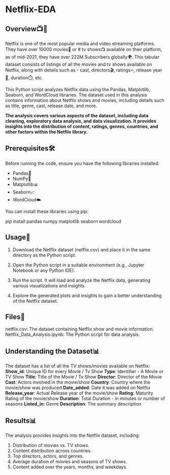 # Netflix-EDA

## Overview📺🍿

Netflix is one of the most popular media and video streaming platforms. They have over 10000 movies🎥 or # tv shows📺 available on their platform, as of mid-2021, they have over 222M Subscribers globally🌍. This tabular dataset consists of listings of all the movies and tv shows available on Netflix, along with details such as - cast, directors🎬, ratings⭐, release year📅, duration⏱️, etc.

This Python script analyzes Netflix data using the Pandas, Matplotlib, Seaborn, and WordCloud libraries. The dataset used in this analysis contains information about Netflix shows and movies, including details such as title, genre, cast, release date, and more.

**The analysis covers various aspects of the dataset, including data cleaning, exploratory data analysis, and data visualization. It provides insights into the distribution of content, ratings, genres, countries, and other factors within the Netflix library.**

## Prerequisites🛠️

Before running the code, ensure you have the following libraries installed:
- Pandas🐼
- NumPy🧮
- Matplotlib📊
- Seaborn📈
- WordCloud☁️

You can install these libraries using pip:

pip install pandas numpy matplotlib seaborn wordcloud

## Usage🚀
1. Download the Netflix dataset (netflix.csv) and place it in the same directory as the Python script.

2. Open the Python script in a suitable environment (e.g., Jupyter Notebook or any Python IDE).

3. Run the script. It will load and analyze the Netflix data, generating various visualizations and insights.

4. Explore the generated plots and insights to gain a better understanding of the Netflix dataset.

## Files📁
netflix.csv: The dataset containing Netflix show and movie information.
Netflix_Data_Analysis.ipynb: The Python script for data analysis.

## Understanding the Dataset📊

The dataset has a list of all the TV shows/movies available on Netflix:
**Show_id**: Unique ID for every Movie / Tv Show
**Type**: Identifier - A Movie or TV Show
**Title**: Title of the Movie / Tv Show
**Director**: Director of the Movie
**Cast**: Actors involved in the movie/show
**Country**: Country where the movie/show was produced
**Date_added**: Date it was added on Netflix
**Release_year**: Actual Release year of the movie/show
**Rating**: Maturity Rating of the movie/show
**Duration**: Total Duration - in minutes or number of seasons
**Listed_in**: Genre
**Description**: The summary description

## Results📊
The analysis provides insights into the Netflix dataset, including:

1. Distribution of movies vs. TV shows.
2. Content distribution across countries.
3. Top directors, actors, and genres.
4. Average duration of movies and seasons of TV shows.
5. Content added over the years, months, and weekdays.
